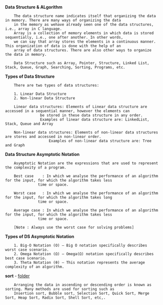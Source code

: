 **Data Structure & ALgorithm**

		The data structure name indicates itself that organizing the data in memory. There are many ways of organizing the data 
		in the memory as wehave already seen one of the data structures, i.e., array in C language. 
		Array is a collection of memory elements in which data is stored sequentially, i.e., one after another. In other words, 
		we can say that array stores the elements in a continuous manner. This organization of data is done with the help of an 
		array of data structures. There are also other ways to organize the data in memory.

		Data Structure such as Array, Pointer, Structure, Linked List, Stack, Queue, Graph, Searching, Sorting, Programs, etc.

**Types of Data Structure**

		There are two types of data structures:

		1. Linear Data Structure
		2. Non-linear Data Structure

		Linear data structures: Elements of Linear data structure are accessed in a sequential manner, however the elements can
					be stored in these data structure in any order. 
					Examples of linear data structure are: LinkedList, Stack, Queue and Array

		Non-linear data structures: Elements of non-linear data structures are stores and accessed in non-linear order. 
					    Examples of non-linear data structure are: Tree and Graph


**Data Structure Asymptotic Notation**

		Asymptotic Notation are the expressions that are used to represent the complexity of a program.

		Best case    : In which we analyse the performance of an algorithm for the input, for which the algorithm takes less
			       time or space.

		Worst case   : In which we analyse the performance of an algorithm for the input, for which the algorithm takes long
			       time or space.

		Average case : In which we analyse the performance of an algorithm for the input, for which the algorithm takes less 
			       time or space.

		[Note : Always use the worst case for solving problems]


**Types of DS Asymptotic Notation**

		1. Big-O Notation (Ο) – Big O notation specifically describes worst case scenario.
		2. Omega Notation (Ω) – Omega(Ω) notation specifically describes best case scenario.
		3. Theta Notation (θ) – This notation represents the average complexity of an algorithm.

**sort** - <a href = "https://github.com/abinashprabakar/Advanced-C/tree/main/DSA/sort">folder</a>

		Arranging the data in ascending or descending order is known as sorting. Many methods are used for sorting such as 
		Insertion sort, Bubble sort, Selection Sort, Quick Sort, Merge Sort, Heap Sort, Radix Sort, Shell Sort, etc,.
